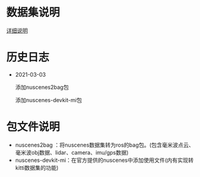# 数据集说明

[详细说明](nuscenes2bag/doc_resources/README_cn.md)

# 历史日志

- 2021-03-03

  添加nuscenes2bag包

  添加nuscenes-devkit-mi包



# 包文件说明



- nuscenes2bag ：将nuscenes数据集转为ros的bag包。(包含毫米波点云、毫米波obj数据、lidar、camera、imu/gps数据)
- nuscenes-devkit-mi：在官方提供的nuscenes中添加使用文件(内有实现转kitti数据集的功能)





